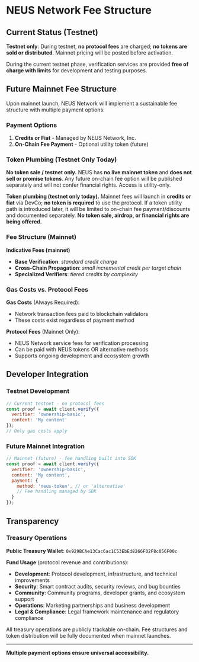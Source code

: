 # NEUS Network Fee Structure



## Current Status (Testnet)

**Testnet only**: During testnet, **no protocol fees** are charged; **no tokens are sold or distributed**. Mainnet pricing will be posted before activation.

During the current testnet phase, verification services are provided **free of charge with limits** for development and testing purposes.

## Future Mainnet Fee Structure

Upon mainnet launch, NEUS Network will implement a sustainable fee structure with multiple payment options:

### Payment Options
1. **Credits or Fiat** - Managed by NEUS Network, Inc.
2. **On-Chain Fee Payment** - Optional utility token (future)

### Token Plumbing (Testnet Only Today)

**No token sale / testnet only.** NEUS has **no live mainnet token** and **does not sell or promise tokens**. Any future on-chain fee option will be published separately and will not confer financial rights. Access is utility-only.

**Token plumbing (testnet only today).** Mainnet fees will launch in **credits or fiat** via DevCo; **no token is required** to use the protocol. If a token utility path is introduced later, it will be limited to on-chain fee payment/discounts and documented separately. **No token sale, airdrop, or financial rights are being offered.**

### Fee Structure (Mainnet)

**Indicative Fees (mainnet)**
- **Base Verification**: *standard credit charge*
- **Cross-Chain Propagation**: *small incremental credit per target chain*
- **Specialized Verifiers**: *tiered credits by complexity*

### Gas Costs vs. Protocol Fees

**Gas Costs** (Always Required):
- Network transaction fees paid to blockchain validators
- These costs exist regardless of payment method

**Protocol Fees** (Mainnet Only):
- NEUS Network service fees for verification processing
- Can be paid with NEUS tokens OR alternative methods
- Supports ongoing development and ecosystem growth

## Developer Integration

### Testnet Development
```javascript
// Current testnet - no protocol fees
const proof = await client.verify({
  verifier: 'ownership-basic',
  content: 'My content'
});
// Only gas costs apply
```

### Future Mainnet Integration
```javascript
// Mainnet (future) - fee handling built into SDK
const proof = await client.verify({
  verifier: 'ownership-basic',
  content: 'My content',
  payment: {
    method: 'neus-token', // or 'alternative'
    // Fee handling managed by SDK
  }
});
```

## Transparency

### Treasury Operations

**Public Treasury Wallet**: `0x929BCAe13Cac6ac1C53EbEd8266F02F8c056F00c`

**Fund Usage** (protocol revenue and contributions):
- **Development**: Protocol development, infrastructure, and technical improvements
- **Security**: Smart contract audits, security reviews, and bug bounties
- **Community**: Community programs, developer grants, and ecosystem support
- **Operations**: Marketing partnerships and business development
- **Legal & Compliance**: Legal framework maintenance and regulatory compliance

All treasury operations are publicly trackable on-chain. Fee structures and token distribution will be fully documented when mainnet launches.

---

**Multiple payment options ensure universal accessibility.**
